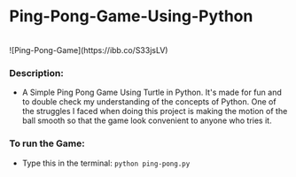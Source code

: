 # Ping-Pong-Game-Using-Python
<br>
![Ping-Pong-Game](https://ibb.co/S33jsLV)

### Description:
- A Simple Ping Pong Game Using Turtle in Python. It's made for fun and to double check my understanding of the concepts of Python. One of the struggles I faced when doing this project is making the motion of the ball smooth so that the game look convenient to anyone who tries it.

### To run the Game:
- Type this in the terminal: `python ping-pong.py`
